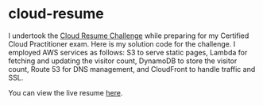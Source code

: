 # cloud-resume
I undertook the [Cloud Resume Challenge](https://cloudresumechallenge.dev/docs/the-challenge/aws/#8-database) while preparing for my Certified Cloud Practitioner exam. Here is my solution code for the challenge. I employed AWS services as follows: S3 to serve static pages, Lambda for fetching and updating the visitor count, DynamoDB to store the visitor count, Route 53 for DNS management, and CloudFront to handle traffic and SSL.

You can view the live resume [here](https://alexandro-valdez.com/).
